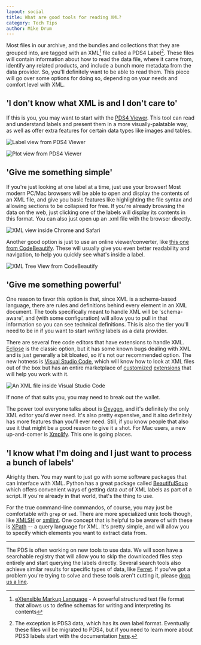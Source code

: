 ```yaml
---
layout: social
title: What are good tools for reading XML?
category: Tech Tips
author: Mike Drum
---
```


Most files in our archive, and the bundles and collections that they are grouped into, are tagged with an XML[^xml] file called a PDS4 Label[^pds3]. These files will contain information about how to read the data file, where it came from, identify any related products, and include a bunch more metadata from the data provider. So, you'll definitely want to be able to read them. This piece will go over some options for doing so, depending on your needs and comfort level with XML.

## 'I don't know what XML is and I don't care to'

If this is you, you may want to start with the [PDS4 Viewer](https://sbnwiki.astro.umd.edu/wiki/PDS4_Viewer). This tool can read and understand labels and present them in a more visually-palatable way, as well as offer extra features for certain data types like images and tables.

![Label view from PDS4 Viewer](images/social/pds4-viewer-summary.png)

![Plot view from PDS4 Viewer](images/social/pds4-viewer-plot.png)

## 'Give me something simple'

If you're just looking at one label at a time, just use your browser! Most modern PC/Mac browsers will be able to open and display the contents of an XML file, and give you basic features like highlighting the file syntax and allowing sections to be collapsed for free. If you're already browsing the data on the web, just clicking one of the labels will display its contents in this format. You can also just open up an .xml file with the browser directly.

![XML view inside Chrome and Safari](images/social/browser.png)

Another good option is just to use an online viewer/converter, like [this one from CodeBeautify](https://codebeautify.org/xmlviewer). These will usually give you even better readability and navigation, to help you quickly see what's inside a label.

![XML Tree View from CodeBeautify](images/social/converter.png)

## 'Give me something powerful'

One reason to favor this option is that, since XML is a schema-based language, there are rules and definitions behind every element in an XML document. The tools specifically meant to handle XML will be 'schema-aware', and (with some configuration) will allow you to pull in that information so you can see technical definitions. This is also the tier you'll need to be in if you want to start _writing_ labels as a data provider.

There are several free code editors that have extensions to handle XML. [Eclipse](https://www.eclipse.org/downloads/) is the classic option, but it has some known bugs dealing with XML and is just generally a bit bloated, so it's not our recommended option. The new hotness is [Visual Studio Code](https://code.visualstudio.com/), which will know how to look at XML files out of the box but has an entire marketplace of [customized](https://marketplace.visualstudio.com/items?itemName=redhat.vscode-xml)  [extensions](https://marketplace.visualstudio.com/items?itemName=DotJoshJohnson.xml) that will help you work with it.

![An XML file inside Visual Studio Code](images/social/vscode.png)

If none of that suits you, you may need to break out the wallet. 

The power tool everyone talks about is [Oxygen](https://www.oxygenxml.com/), and it's definitely the only XML editor you'd ever need. It's also pretty expensive, and it also definitely has more features than you'll ever need. Still, if you know people that also use it that might be a good reason to give it a shot. For Mac users, a new up-and-comer is [Xmplify](http://xmplifyapp.com/). This one is going places.

## 'I know what I'm doing and I just want to process a bunch of labels'

Alrighty then. You may want to just go with some software packages that can interface with XML. Python has a great package called [BeautifulSoup](https://www.crummy.com/software/BeautifulSoup/) which offers convenient ways of getting data _out_ of XML labels as part of a script. If you're already in that world, that's the thing to use.

For the true command-line commandos, of course, you may just be comfortable with `grep` or `sed`. There are more specialized unix tools though, like [XMLSH](http://www.xmlsh.org/HomePage) or [xmllint](http://xmlsoft.org/xmllint.html). One concept that is helpful to be aware of with these is [XPath](https://www.w3schools.com/xml/xpath_intro.asp) -- a query language for XML. It's pretty simple, and will allow you to specify which elements you want to extract data from.

---

The PDS is often working on new tools to use data. We will soon have a searchable registry that will allow you to skip the downloaded files step entirely and start querying the labels directly. Several search tools also achieve similar results for specific types of data, like [Ferret](https://sbn.psi.edu/pds/ferret/). If you've got a problem you're trying to solve and these tools aren't cutting it, please [drop us a line](https://sbn.psi.edu/pds/contact.html).


[^xml]: [eXtensible Markup Language](https://en.wikipedia.org/wiki/XML) - A powerful structured text file format that allows us to define schemas for writing and interpreting its contents

[^pds3]: The exception is PDS3 data, which has its own label format. Eventually these files will be migrated to PDS4, but if you need to learn more about PDS3 labels start with the documentation [here](https://pds.nasa.gov/datastandards/pds3/).